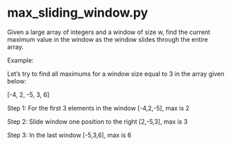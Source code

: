 # max_sliding_window.py

Given a large array of integers and a window of size w, find the current maximum value in the window as the window slides through the entire array.
 
Example:

Let’s try to find all maximums for a window size equal to 3 in the array given below:

[-4, 2, -5, 3, 6]

Step 1: For the first 3 elements in the window [-4,2,-5], max is 2

Step 2: Slide window one position to the right [2,-5,3], max is 3

Step 3: In the last window [-5,3,6], max is 6
